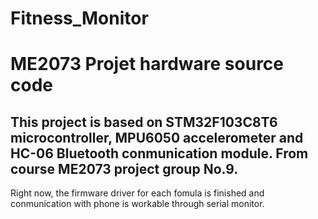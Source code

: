 # Fitness_Monitor
ME2073 Projet hardware source code
======================================
This project is based on STM32F103C8T6 microcontroller, MPU6050 accelerometer and HC-06 Bluetooth conmunication module.
From course ME2073 project group No.9.
--------------------------------------
Right now, the firmware driver for each fomula is finished and conmunication with phone is workable through serial monitor.
